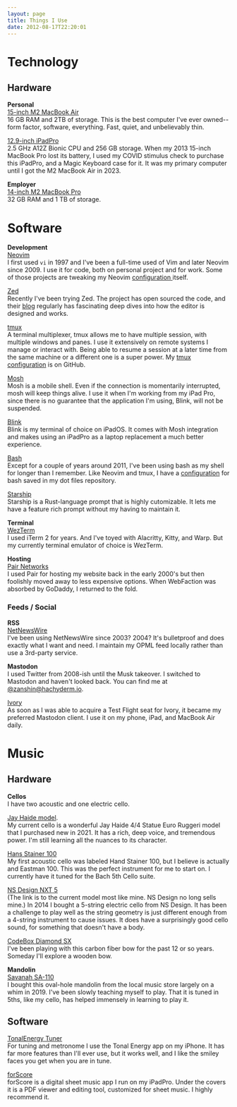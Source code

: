 ```yaml
---
layout: page
title: Things I Use
date: 2012-08-17T22:20:01
---
```

# Technology
## Hardware
**Personal**  
[15-inch M2 MacBook Air](https://www.apple.com/macbook-air/ "MacBook Air")  
16 GB RAM and 2TB of storage. This is the best computer I've ever owned--form
factor, software, everything. Fast, quiet, and unbelievably thin.

[12.9-inch
iPadPro](https://everymac.com/systems/apple/ipad/specs/apple-ipad-pro-12-9-inch-4th-gen-a2229-wi-fi-only-specs.html
"iPadPro")  
2.5 GHz A12Z Bionic CPU and 256 GB storage. When my 2013 15-inch MacBook Pro
lost its battery, I used my COVID stimulus check to purchase this iPadPro, and
a Magic Keyboard case for it. It was my primary computer until I got the M2
MacBook Air in 2023.

**Employer**  
[14-inch M2 MacBook Pro]()  
32 GB RAM and 1 TB of storage. 

# Software
**Development**  
[Neovim](https://neovim.io "Neovim")  
I first used `vi` in 1997 and I've been a full-time used of Vim and later
Neovim since 2009. I use it for code, both on personal project and for work.
Some of those projects are tweaking my Neovim [configuration
](https://github.com/zanshin/dotfiles/tree/master/nvim "Neovim configuration") itself.

[Zed](https://zed.dev "Zed")  
Recently I've been trying Zed. The project has open sourced the code, and their
[blog](https://zed.dev/blog "Zed blog") regularly has fascinating deep dives into how the editor is designed and
works.

[tmux](https://github.com/tmux/tmux/wiki "tmux")  
A terminal multiplexer, tmux allows me to have multiple session, with multiple
windows and panes. I use it extensively on remote systems I manage or interact
with. Being able to resume a session at a later time from the same machine or a
different one is a super power. My [tmux
configuration](https://github.com/zanshin/dotfiles/tree/master/tmux "tmux
configuration") is on GitHub.

[Mosh](https://mosh.org "Mosh")  
Mosh is a mobile shell. Even if the connection is momentarily interrupted, mosh
will keep things alive. I use it when I'm working from my iPad Pro, since there
is no guarantee that the application I'm using, Blink, will not be
suspended.

[Blink](https://blink.sh "Blink")  
Blink is my terminal of choice on iPadOS. It comes with Mosh integration
and makes using an iPadPro as a laptop replacement a much better experience.

[Bash](https://www.gnu.org/software/bash/ "Bash")  
Except for a couple of years around 2011, I've been using bash as my shell for
longer than I remember. Like Neovim and tmux, I have a
[configuration](https://github.com/zanshin/dotfiles/tree/master/bash "bash
configuration") for bash saved in my dot files repository.

[Starship](https://starship.rs "Starship")  
Starship is a Rust-language prompt that is highly cutomizable. It lets me have
a feature rich prompt without my having to maintain it.

**Terminal**  
[WezTerm](https://wezfurlong.org/wezterm/index.html "WezTerm")  
I used iTerm 2 for years. And I've toyed with Alacritty, Kitty, and Warp. But
my currently terminal emulator of choice is WezTerm.

**Hosting**  
[Pair Networks](https://www.pair.com "Pair")  
I used Pair for hosting my website back in the early 2000's but then foolishly
moved away to less expensive options. When WebFaction was absorbed by GoDaddy,
I returned to the fold. 

### Feeds / Social
**RSS**  
[NetNewsWire](https://netnewswire.com "NetNewsWire")  
I've been using NetNewsWire since 2003? 2004? It's bulletproof and does exactly
what I want and need. I maintain my OPML feed locally rather than use a
3rd-party service.

**Mastodon**  
I used Twitter from 2008-ish until the Musk takeover. I switched to Mastodon
and haven't looked back. You can find me at [@zanshin@hachyderm.io](https://hachyderm.io/@zanshin).

[Ivory](https://tapbots.com/ivory/mac/ "Ivory")  
As soon as I was able to acquire a Test Flight seat for Ivory, it became my
preferred Mastodon client. I use it on my phone, iPad, and MacBook Air daily.

# Music
## Hardware  
**Cellos**  
I have two acoustic and one electric cello.

[Jay Haide model](http://www.jayhaide.com/Cello/Statue-Model-Cello "Statue Model Cello").  
My current cello is a wonderful Jay Haide 4/4 Statue Euro Ruggeri model that I purchased new in 2021.
It has a rich, deep voice, and tremendous power. I'm still learning all the
nuances to its character.

[Hans Stainer 100](https://www.eastmanstrings.com/cello "Hans Stainer 100")  
My first acoustic cello was labeled Hand Stainer 100, but I believe is actually and
Eastman 100. This was the perfect instrument for me to start on. I currently
have it tuned for the Bach 5th Cello suite.

[NS Design NXT
5](https://thinkns.com/instrument/ns-design-electric-cello/ns-design-electric-cello-wav/
"NS Design Cello")  
(The link is to the current model most like mine. NS Design no long sells mine.)
In 2014 I bought a 5-string electric cello from NS Design. It has been a
challenge to play well as the string geometry is just different enough from a
4-string instrument to cause issues. It does have a surprisingly good cello
sound, for something that doesn't have a body.

[CodeBox Diamond
SX](https://www.codabow.com/collections/cello-performance-models/products/diamond-sx-cello
"CodeBow SX")  
I've been playing with this carbon fiber bow for the past 12 or so years.
Someday I'll explore a wooden bow.

**Mandolin**  
[Savanah SA-110](https://amzn.to/450iG8N "Savanah SA-110")  
I bought this oval-hole mandolin from the local music store largely on a whim
in 2019. I've been slowly teaching myself to play. That it is tuned in 5ths,
like my cello, has helped immensely in learning to play it.

## Software
[TonalEnergy Tuner](https://www.tonalenergy.com "Tonal Energy")  
For tuning and metronome I use the Tonal Energy app on my iPhone. It has far
more features than I'll ever use, but it works well, and I like the smiley
faces you get when you are in tune.

[forScore](https://forscore.co "forScore")  
forScore is a digital sheet music app I run on my iPadPro. Under the covers it
is a PDF viewer and editing tool, customized for sheet music. I highly
recommend it. 

